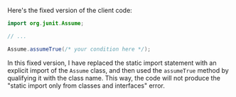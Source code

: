 Here's the fixed version of the client code:
```java
import org.junit.Assume;

// ...

Assume.assumeTrue(/* your condition here */);
```
In this fixed version, I have replaced the static import statement with an explicit import of the `Assume` class, and then used the `assumeTrue` method by qualifying it with the class name. This way, the code will not produce the "static import only from classes and interfaces" error.